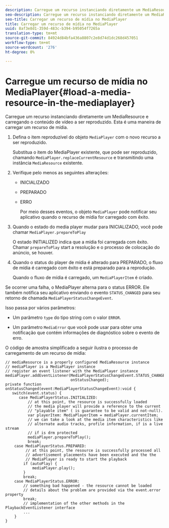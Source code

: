 ```yaml
---
description: Carregue um recurso instanciando diretamente um MediaResource e carregando o conteúdo de vídeo a ser reproduzido. Esta é uma maneira de carregar um recurso de mídia.
seo-description: Carregue um recurso instanciando diretamente um MediaResource e carregando o conteúdo de vídeo a ser reproduzido. Esta é uma maneira de carregar um recurso de mídia.
seo-title: Carregar um recurso de mídia no MediaPlayer
title: Carregar um recurso de mídia no MediaPlayer
uuid: 8af3e8d1-359d-483c-b394-b95054f7265a
translation-type: tm+mt
source-git-commit: 84924d84bfa436a8807c2e8d74d1dc268d457051
workflow-type: tm+mt
source-wordcount: '276'
ht-degree: 0%

---
```



# Carregue um recurso de mídia no MediaPlayer{#load-a-media-resource-in-the-mediaplayer}

Carregue um recurso instanciando diretamente um MediaResource e carregando o conteúdo de vídeo a ser reproduzido. Esta é uma maneira de carregar um recurso de mídia.

1. Defina o item reproduzível do objeto `MediaPlayer` com o novo recurso a ser reproduzido.

   Substitua o item do MediaPlayer existente, que pode ser reproduzido, chamando `MediaPlayer.replaceCurrentResource` e transmitindo uma instância `MediaResource` existente.

1. Verifique pelo menos as seguintes alterações:

   * INICIALIZADO
   * PREPARADO
   * ERRO

      Por meio desses eventos, o objeto `MediaPlayer` pode notificar seu aplicativo quando o recurso de mídia for carregado com êxito.

1. Quando o estado do media player mudar para INICIALIZADO, você pode chamar `MediaPlayer.prepareToPlay`

   O estado INITIALIZED indica que a mídia foi carregada com êxito. Chamar `prepareToPlay` start a resolução e o processo de colocação do anúncio, se houver.

1. Quando o status do player de mídia é alterado para PREPARADO, o fluxo de mídia é carregado com êxito e está preparado para a reprodução.

   Quando o fluxo de mídia é carregado, um `MediaPlayerItem` é criado.

Se ocorrer uma falha, o MediaPlayer alterna para o status ERROR. Ele também notifica seu aplicativo enviando o evento `STATUS_CHANGED` para seu retorno de chamada `MediaPlayerStatusChangeEvent`.

Isso passa por vários parâmetros:
* Um parâmetro `type` do tipo string com o valor `ERROR`.

* Um parâmetro `MediaError` que você pode usar para obter uma notificação que contém informações de diagnóstico sobre o evento de erro.


<!--<a id="example_3774607C6F08473282CF0CB7F3D82373"></a>-->

O código de amostra simplificado a seguir ilustra o processo de carregamento de um recurso de mídia:

```
// mediaResource is a properly configured MediaResource instance 
// mediaPlayer is a MediaPlayer instance 
// register an event listener with the MediaPlayer instance 
mediaPlayer.addEventListener(MediaPlayerStatusChangeEvent.STATUS_CHANGED,  
                             onStatusChanged); 
private function onStatusChanged(event:MediaPlayerStatusChangeEvent):void { 
   switch(event.status) { 
      case MediaPlayerStatus.INITIALIZED: 
          // at this point, the resource is successfully loaded 
          // the media player will provide a reference to the current 
          // "playable item" ( is guarantee to be valid and not-null). 
          var playerItem: MediaPlayerItem = mediaPlayer.currentItem; 
          // we can take a look at the media item characteristics like 
          // alternate audio tracks, profile information, if is a live stream 
          // if is drm protected 
          mediaPlayer.prepareToPlay(); 
          break; 
    case MediaPlayerStatus.PREPARED: 
         // at this point, the resource is successfully processed all  
         // advertisement placements have been executed and the the  
         // MediaPlayer is ready to start the playback 
        if (autoPlay) { 
            mediaPlayer.play(); 
        } 
        break; 
    case MediaPlayerStatus.ERROR: 
        // something bad happened - the resource cannot be loaded 
        // details about the problem are provided via the event.error property 
        break; 
        // implementation of the other methods in the PlaybackEventListener interface 
        ... 
    } 
}
```
